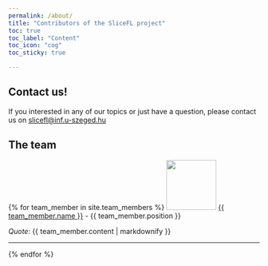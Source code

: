 ```yaml
---
permalink: /about/
title: "Contributors of the SliceFL project"
toc: true
toc_label: "Content"
toc_icon: "cog"
toc_sticky: true

---
```

## Contact us!

If you interested in any of our topics or just have a question, please contact us on <a href="mailto:slicefl@inf.u-szeged.hu">slicefl@inf.u-szeged.hu</a>

## The team

{% for team_member in site.team_members %}
  <img src="{{team_member.avatar}}" width="100" height="100"/>
  <a href="{{team_member.links.url}}">{{ team_member.name }}</a> - {{ team_member.position }}
  <p><em>Quote: </em>{{ team_member.content | markdownify }}</p>
  <hr>
{% endfor %}


